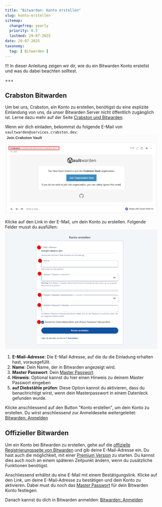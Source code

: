 ```yaml
---
title: "Bitwarden: Konto erstellen"
slug: konto-erstellen
sitemap:
  changefreq: yearly
  priority: 0.5
  lastmod: 29-07-2025
date: 29-07-2025
taxonomy:
  tag: [ Bitwarden ]
---
```


!!! In dieser Anleitung zeigen wir dir, wie du ein Bitwarden Konto erstellst und was du dabei beachten solltest.

===

## Crabston Bitwarden

Um bei uns, Crabston, ein Konto zu erstellen, benötigst du eine explizite Einlandung von uns, da unser Bitwarden Server nicht öffentlich zugänglich ist. Lerne dazu mehr auf der Seite [Crabston und Bitwarden](../crabston-und-bitwarden).

Wenn wir dich einladen, bekommst du folgende E-Mail von `vaultwarden@services.crabston.dev`:
![E-Mail von vaultwarden@services.crabston.dev mit Registrierungslink](crabston-vault-email.png?lightbox)

Klicke auf den Link in der E-Mail, um dein Konto zu erstellen. Folgende Felder musst du ausfüllen:
![Formular zum Erstellen eines Bitwarden Kontos](crabston-vault-registration.png?lightbox)
1. **E-Mail-Adresse**: Die E-Mail Adresse, auf die du die Einladung erhalten hast, vorausgefüllt.
2. **Name**: Dein Name, der in Bitwarden angezeigt wird.
3. **Master Passwort**: Dein [Master Passwort](../ueberblick#master-passwort)
4. **Hinweis**: Optional kannst du hier einen Hinweis zu deinem Master Passwort eingeben
5. **auf Diebstähle prüfen**: Diese Option kannst du aktivieren, dass du benachrichtigt wirst, wenn dein Masterpasswort in einem Datenleck gefunden wurde.

Klicke anschliessend auf den Button "Konto erstellen", um dein Konto zu erstellen. Du wirst anschliessend zur Anmeldeseite weitergeleitet: [Bitwarden: Anmelden](../anmelden)

## Offizieller Bitwarden

Um ein Konto bei Bitwarden zu erstellen, gehe auf die [offizielle Registrierungsseite von Bitwarden](https://bitwarden.com/go/start-free/) und gib deine E-Mail-Adresse ein. Du hast auch die möglichkeit, mit einer [Premium Version](https://bitwarden.com/pricing/) zu starten. Du kannst dies auch noch an einem späteren Zeitpunkt ändern, wenn du zusätzliche Funktionen benötigst.

Anschliessend erhältst du eine E-Mail mit einem Bestätigungslink. Klicke auf den Link, um deine E-Mail-Adresse zu bestätigen und dein Konto zu aktivieren. Dabei must du noch das [Master Passwort](../ueberblick#master-passwort) für dein Bitwarden Konto festlegen. 

Danach kannst du dich in Bitwarden anmelden: [Bitwarden: Anmelden](../anmelden)
